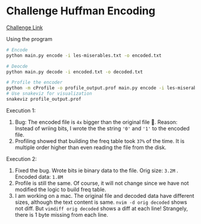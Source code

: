 # Challenge Huffman Encoding

[Challenge Link](https://codingchallenges.fyi/challenges/challenge-huffman/)

Using the program

```sh
# Encode
python main.py encode -i les-miserables.txt -o encoded.txt

# Deocde
python main.py decode -i encoded.txt -o decoded.txt

# Profile the encoder
python -m cProfile -o profile_output.prof main.py encode -i les-miserables.txt -o encoded.txt
# Use snakeviz for visualization
snakeviz profile_output.prof
```

Execution 1:

1. Bug: The encoded file is `4x` bigger than the original file 🤦.
   Reason: Instead of wriing bits, I wrote the the string `'0'` and `'1'` to the 
   encoded file. 
2. Profiling showed that building the freq table took `37%` of the time. It is 
   multiple order higher than even reading the file from the disk.

Execution 2:

1. Fixed the bug. Wrote bits ie binary data to the file.
   Orig size: `3.2M` . Encoded data: `1.8M`
2. Profile is still the same. Of course, it will not change since we have not 
    modified the logic to build freq table.
3. I am working on a mac. The original file and decoded data have different sizes,
    although the text content is same. `nvim -d orig decoded` shows not diff. But
    `vimdiff orig decoded` shows a diff at each line!
    Strangely, there is 1 byte missing from each line.

